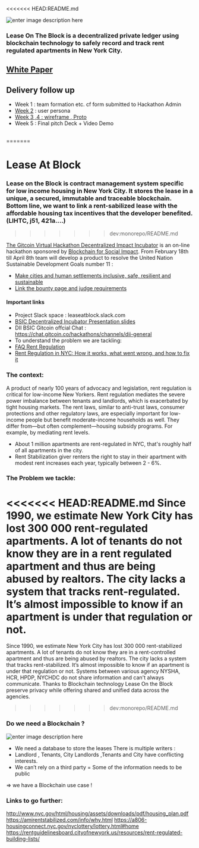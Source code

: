 
<<<<<<< HEAD:README.md

![enter image description here](https://i.ibb.co/h9vC4jy/lotb-banniere.png)
### Lease On The Block is a decentralized private ledger using blockchain technology to safely record and track rent regulated apartments in New York City. 

##  [White Paper](https://docs.google.com/document/d/1bMsQI3YBPY1uXccjBAVuCOZRbWk5MK9pt_mvgcqypQA/edit?usp=sharing)

  ## Delivery follow up
-   Week 1 : team formation etc. cf form submitted to Hackathon Admin
-   [Week 2](https://docs.google.com/document/d/1bMsQI3YBPY1uXccjBAVuCOZRbWk5MK9pt_mvgcqypQA/edit#heading=h.6o9uby1myj3n) : user persona
-   [Week 3 ,4 : wireframe , Proto](https://github.com/Redoudou/Leaseatblock/tree/master/SCREENS)  
-   Week 5 : Final pitch Deck + Video Demo 
##
=======
# Lease At Block 
### Lease on the Block is contract management system specific for low income housing in New York City. It stores the lease in a unique, a secured, immutable and traceable blockchain. Bottom line, we want to link a rent-sabilized lease with the affordable housing tax incentives that the developer benefited. (LIHTC, j51, 421a....)
>>>>>>> dev:monorepo/README.md

[The Gitcoin Virtual Hackathon Decentralized Impact Incubator](https://gitcoin.co/hackathon/onboard/decentralized-impact-incubator/) is an on-line hackathon sponsored by [Blockchain for Social Impact](https://blockchainforsocialimpact.com/). 
From February 18th till April 8th team will develop a product to resolve the United Nation Sustainable Development Goals number 11 :

 - [Make cities and human settlements inclusive, safe, resilient and sustainable](https://sustainabledevelopment.un.org/sdg11)
 - [Link the bounty page and judge requirements](https://gitcoin.co/issue/blockchainforsocialimpact/incubator/2/4017) 



#### Important links
 - Project Slack space : leaseatblock.slack.com
 -  [BSIC Decentralized Incubator Presentation slides ](https://docs.google.com/presentation/d/1R_sQtz0454G4nNclYzuyi_MrEfSZgaBUaSlPP4usseI/edit#slide=id.g6f17f92e59_0_4) 
 - DII BSIC Gitcoin offcial Chat : https://chat.gitcoin.co/hackathons/channels/dii-general
 - To understand the problem we are tackling: 
 - [FAQ Rent Regulation](https://hcr.ny.gov/search/rental_housing_documents_by_type?f%5B0%5D=filter_term:1161)
 - [Rent Regulation in NYC: How it works, what went wrong, and how to fix it](https://www.cssny.org/publications/entry/rent-regulation-in-new-york-city)
 

 
### The context:
A product of nearly 100 years of advocacy and legislation, rent regulation is critical for low-income New Yorkers.
Rent regulation mediates the severe power imbalance between tenants and landlords, which is exacerbated by tight housing markets. The rent laws, similar to anti-trust laws, consumer protections and other regulatory laws, are especially important for low-income people but benefit moderate-income households as well. They differ from—but often complement—housing subsidy programs. For example, by mediating rent levels.

- About 1 million apartments are rent-regulated in NYC, that's roughly half of all apartments in the city. 
- Rent Stabilization giver renters the right to stay in their apartment with modest rent increases each year, typically between 2 - 6%.

### The Problem we tackle:
<<<<<<< HEAD:README.md
Since 1990, we estimate New York City has lost 300 000 rent-regulated apartments. A lot of tenants do not know they are in a rent regulated apartment and thus are being abused by realtors.  The city lacks a system that tracks rent-regulated. It’s almost impossible to know if an apartment is under that regulation or not. 
=======
Since 1990, we estimate New York City has lost 300 000 rent-stabilized apartments. A lot of tenants do not know they are in a rent-controlled apartment and thus are being abused by realtors. The city lacks a system that tracks rent-stabilized. It’s almost impossible to know if an apartment is under that regulation or not. Systems between various agency NYSHA, HCR, HPDP, NYCHDC do not share information and can't always communicate. Thanks to Blockchain technology Lease On the Block preserve privacy while offering shared and unified data across the agencies.  
>>>>>>> dev:monorepo/README.md

### Do we need a Blockchain ?
![enter image description here](https://i.ibb.co/PFq09Yx/Screenshot-from-2019-10-14-01-48-54.png)

 - We need a database to store the leases There is multiple writers :
 - Landlord , Tenants, City Landlords ,Tenants and City have conflicting interests. 
 - We can’t rely on a third party = Some of the information needs to be public

⇒ we have a Blockchain use case ! 

### Links to go further:
http://www.nyc.gov/html/housing/assets/downloads/pdf/housing_plan.pdf
https://amirentstabilized.com/info/why.html
https://a806-housingconnect.nyc.gov/nyclottery/lottery.html#home
https://rentguidelinesboard.cityofnewyork.us/resources/rent-regulated-building-lists/

